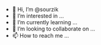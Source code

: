 - 👋 Hi, I’m @sourzik
- 👀 I’m interested in ...
- 🌱 I’m currently learning ...
- 💞️ I’m looking to collaborate on ...
- 📫 How to reach me ...

<!---
sourzik/sourzik is a ✨ special ✨ repository because its `README.md` (this file) appears on your GitHub profile.
You can click the Preview link to take a look at your changes.
--->
